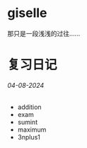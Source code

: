 # giselle
那只是一段浅浅的过往......

# 复习日记
###### 04-08-2024
- addition
- exam
- sumint
- maximum
- 3nplus1
